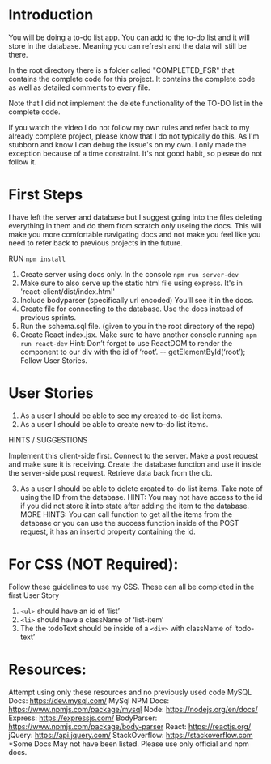 # Introduction

You will be doing a to-do list app. You can add to the to-do list and it will store in the database. Meaning you can refresh and the data will still be there.

In the root directory there is a folder called "COMPLETED_FSR" that contains the complete code for this project. It contains the complete code as well as detailed comments to every file.

Note that I did not implement the delete functionality of the TO-DO list in the complete code.

If you watch the video I do not follow my own rules and refer back to my already complete project, please know that I do not typically do this. As I'm stubborn and know I can debug the issue's on my own. I only made the exception because of a time constraint. It's not good habit, so please do not follow it.

# First Steps

I have left the server and database but I suggest going into the files deleting everything in them and do them from scratch only useing the docs. This will make you more comfortable navigating docs and not make you feel like you need to refer back to previous projects in the future.

RUN `npm install`
1. Create server using docs only. In the console `npm run server-dev`
2. Make sure to also serve up the static html file using express. It's in 'react-client/dist/index.html'
3. Include bodyparser (specifically url encoded) You'll see it in the docs.
4. Create file for connecting to the database. Use the docs instead of previous sprints.
5. Run the schema.sql file. (given to you in the root directory of the repo)
6. Create React index.jsx. Make sure to have another console running `npm run react-dev`
Hint: Don’t forget to use ReactDOM to render the component to our div with the id of ‘root’. -- getElementById(‘root’);
Follow User Stories.

# User Stories

1. As a user I should be able to see my created to-do list items.
2. As a user I should be able to create new to-do list items.

HINTS / SUGGESTIONS

Implement this client-side first.
Connect to the server. Make a post request and make sure it is receiving.
Create the database function and use it inside the server-side post request.
Retrieve data back from the db.

3. As a user I should be able to delete created to-do list items.
Take note of using the ID from the database.
HINT: You may not have access to the id if you did not store it into state after adding the item to the database.
MORE HINTS: You can call function to get all the items from the database or you can use the success function inside of the POST request, it has an insertId property containing the id.




# For CSS (NOT Required):
Follow these guidelines to use my CSS. These can all be completed in the first User Story
1. `<ul>` should have an id of ‘list’
2. `<li>` should have a className of ‘list-item’
3. The the todoText should be inside of a `<div>` with className of ‘todo-text’



# Resources:
Attempt using only these resources and no previously used code
MySQL Docs: https://dev.mysql.com/
MySql NPM Docs: https://www.npmjs.com/package/mysql
Node: https://nodejs.org/en/docs/
Express: https://expressjs.com/
BodyParser: https://www.npmjs.com/package/body-parser
React: https://reactjs.org/
jQuery: https://api.jquery.com/
StackOverflow: https://stackoverflow.com
*Some Docs May not have been listed. Please use only official and npm docs.
